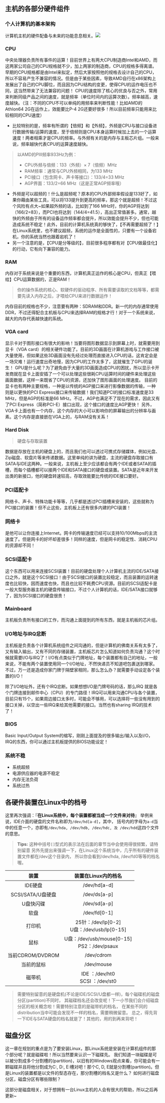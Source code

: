 ## 主机的各部分硬件组件

### 个人计算机的基本架构

计算机主机的硬件配备与未来的功能息息相关。![](https://ask-fd.zol-img.com.cn/g5/M00/08/09/ChMkJloZBsSIfyZgAAD4uWeiUCwAAic_gPitsQAAPjR755.jpg)

### CPU

中央处理器负责所有事件的运算！目前世界上有两大CPU制造商Intel和AMD，而这两家公司自己的CPU规格就不少，加上两家的制造商，CPU的规格多得离谱。早期的CPU规格都是由Intel来拟定，然后大家按照他的规格去设计自己的CPU，所以不容易产生不兼容的情况。但是由于某些因素，导致AMD自行在x86架构上发展出了自己的CPU脚位，而且因为CPU结构的变更，使得CPU的运作电压也不同，这当然带来了无法兼容的问题！
CPU的速度除了核心的优良与否之外，常用来判断同级产品之间的速度，就是频率（单位时间内的运算次数）。频率越高，速度越快。（注：不同的CPU不可以单纯的用频率来判断性能！比如AMD的Athlon64 2G在运作上，效能要比P-4 2G还要好很多！所以目前频率只能用来比较相同的CPU速度）

- 比较特别的是，频率有所谓的【倍频】和【外频】，外频是CPU与接口设备进行数据传输/运算的速度，至于倍频则是CPU本身运算时候加上去的一个运算速度！两者相乘才是CPU的频率。与外频有关的是内存与主板芯片组。一般来说，频率越快代表CPU的运算速度越快。

>   以AMD的PIII频率933Hz为例：
> 
> - CPU外频与倍频：133（外频）× 7（倍频）MHz
> - RAM频率：通常与CPU外频相同，为133 MHz
> - PCI接口（包含网卡、声卡等接口）：133/4=33 MHz
> - AGP界面：133/2=66 MHz（这是正常AGP频率哦）

- 外频是可以超频的！什么是超频呢？原本的CPU外部频率假设是133好了，如果你藉由某些工具，可以将133提升到更高的频率，那这个就是超频！不过这个风险有点大~如果超外频的话，比如到了166 MHz时，你的AGP将达到（166/2=83），而PCI也将达到（144/4=41.5），高出正常值甚多。通常，越快的外频由于所有的设备运作频率都会提升，所以效能会提升不少，但也可能造成系统不稳定！此外，目前的计算机系统真的够快了，【不再需要超频了！】在Linux系统里，也不建议超频，系统的运作是全面性的，只要有一个设备宕机，你的系统当然也跟着宕机了！
- 另一个注意的是，【CPU是分等级的】，目前很多程序都有对【CPU做最佳化】的行动，它有向下兼容的能力。

### RAM

内存对于系统来说是个重要的东西，计算机真正运作的核心是CPU，但真正【喂给】CPU运算数据的，正是RAM！

>   你的操作系统的核心、软硬件的驱动程序、所有需要读取的文档等等，都需要先读入内存之后，才喂给CPU来进行数据运作！ 

内存目前的规格也不少，注意要有两种：SDRAM和DDR。新一代的内存通常使用DDR，不过还得配合主机板与CPU来选择RAM的规格才行！对于一个系统来说，越大的内存代表越快速的系统。

### VGA card

显示卡对于图形接口有很大的影响！当要将图形数据显示到屏幕上时，就需要用到显卡（VGA card）的相关硬件功能了。目前的3D画面在计算机游戏与工作接口被大量使用，但如果这些3D画面没有先经过处理而直接进入CPU的话，这肯定会是一场灾难！运行速度出奇地慢，因为CPU的工作太多了，这就催生了GPU的诞生！
GPU是什么呢？为了避免由于大量的3D画面造成CPU的困扰，所以显示卡开发商就在显卡上面安插了一个可以处理这些很耗CPU运算时间的硬件来处理这些画面数据，这样一来既省了CPU的资源，还加快了图形画面的处理速度。
目前的显卡也有两种主要规格，一种是以传统的AGP接口来进行影像数据的传输，一种则是以更快的PCI Express接口来传输数据！我们知道PCI的接口标准速度是33 MHz，但是AGP的标准是66 MHz。不过，AGP也满足不了现在的需求，因此又有了PCI Express（简称PCI-E）接口出现，这个接口的速度比AGP更快！
另外，VGA卡上面也有一个内存，这个内存的大小可以影响你的屏幕输出的分辨率与画素。这个内存是直接嵌在VGA上的，与RAM没有关系！

### Hard Disk

>   硬盘与存取装置

数据是存放在主机的硬盘上的，而且我们也可以透过可携式存储媒体，例如光盘、Zip磁盘、软盘片等来传递数据。这里单纯的讲为硬盘，主流的硬盘存取接口有SATA与IDE这两种。一般来说，主机板上至少应该都会有两个IDE或者SATA的插槽，而每个插槽都可以接两个IDE和SATA接口的硬盘或装置。SATA是近年来开发出类的新接口，他的硬盘转速较高，存取效能要比传统的IDE接口要好。

### PCI适配卡

网络卡、声卡、特殊功能卡等等，几乎都是透过PCI插槽来安装的，这些就称为PCI接口的装置！但不止这些，主机板上还有很多内建的PCI装置！

### 网络卡

是他可以让你连接上Internet。网卡的传输速度已经可以支持10/100Mbps的主流速度了。但是网卡的好坏却差很多！同样的速度，但是网卡的稳定性、消耗CPIU的资源却不同！

### SCSI适配卡

这个东西可以用来连接SCSI装置！目前的硬盘处理个人计算机主流的IDE/SATA接口之外，就是这个SCSI接口！由于SCSI接口的装置比较稳定，而且装置的运转速度也比较快，因而速度也快，而且也比较不耗费CPU资源。目前的SCSI适配卡是一般大型服务器主机的硬盘传输接口，不过个人计算机的话，IDE/SATA接口就够了，因为SCSI接口的硬盘很贵！

### Mainboard

主机板负责所有接口的工作，而沟通上面提到的所有东西，就是主机板的芯片组。

### I/O地址与IRQ忿断

主机板是负责各个计算机系统组件之间沟通的，但是计算机的佛南关系有太多了，又有输入输出，又有不同的存储装置，主机板芯片怎么知道如何负责沟通？这个时候就需要I/O与IRQ了！I/O有点类似于门牌地址，每个装置都有自己的地址，一般来说，不能有两个装置使用同一个I/O地址，不然快递员不知道吧包裹送到哪家。不过，万一还是造成你家门牌于隔壁家相同，那么怎么办？就需要手动设定各个装置的I/O！

除了I/O地址外，还有个IRQ忿断。如果想想I/O是门牌号码的话，那么IRQ 就是各个门牌连接到邮件中心（CPU）的专门路径！IRQ可以用来沟通CPU与各个装置，目前只有15个，如果周边接口太多时，可能会不够用，可以选择将一些没有用到的接口关掉，以空出一些IRQ来给其他需要的接口。当然也有sharing IRQ的技术了！

### BIOS

Basic Input/Output System的缩写，刚刚上面提及的很多输出/输入以及I/O，IRQ的东西，你可以通过主机板提供的BIOS功能设定！

### 系统不稳

- 系统超频
- 电源供应器的电源不稳定
- 内存无法负荷
- 系统过热

## 各硬件装置在Linux中的档号

这里再次强调：『**在Linux系统中，每个装置都被当成一个文件来对待**』 举例来说，IDE介面的硬盘的文件名称即为`/dev/hd[a-d]`，其中， 括号内的字母为`a-d`当中的任意一个，亦即有`/dev/hda, /dev/hdb, /dev/hdc, 及 /dev/hdd`这四个文件的意思。

>   **Tips:** 这种中括号`[]`型式的表示法在后面的章节当中会使用得很频繁，请特别留意  另外先提出来强调一下，在Linux这个系统当中，几乎所有的硬件装置文件都在/dev这个目录内， 所以你会看到/dev/hda, /dev/fd0等等的档名喔。

| 装置             | 装置在Linux内的档名                                |
|:--------------:|:-------------------------------------------:|
| IDE硬盘          | /dev/hd[a-d]                                |
| SCSI/SATA/U盘硬盘 | /dev/ds[a-p]                                |
| U盘快闪碟          | /dev/sd[a-p]                                |
| 软盘             | /dev/fd[0-1]                                |
| 打印机            | 25针：/dev/lp[0-2]<br />U盘：/dev/usb/lp[0-15]  |
| 鼠标             | U盘：/dev/usb/mouse[0-15]<br />PS2：/dev/psaux |
| 当前CDROM/DVDROM | /dev/cdrom                                  |
| 当前的鼠标          | /dev/mouse                                  |
| 磁带机            | IDE ：/dev/ht0<br />SCSI ：/dev/st0           |

>   需要特别留意的是硬盘机(不论是IDE/SCSI/U盘都一样)，每个磁碟机的磁盘分区(partition)不同时， 其磁碟档名还会改变呢！下一小节我们会介绍磁盘分区的相关概念啦！需要特别注意的是磁带机的档名， 在某些不同的distribution当中可能会发现不一样的档名，需要稍微留意。 总之，得先背一下IDE与SATA硬盘的档名就是了！其他的，用的到再来背吧！

## 磁盘分区

这一章在规划的重点是为了要安装Linux，那Linux系统是安装在计算机组件的那个部分呢？就是磁碟啦！所以当然要来认识一下磁碟先。 我们知道一块磁碟是可以被分割成多个分割槽的(partition)，以旧有的Windows观点来看，你可能会有一颗磁碟并且将他分割成为C:, D:, E:槽对吧！那个C, D, E就是分割槽(partition)。但是Linux的装置都是以文件的型态存在，那分割槽的档名又是什么？ 如何进行磁盘分区，磁盘分区有哪些限制？

这部分是磁盘相关，对于想拥有一台Linux主机的人会有很大的帮助，所以之后再更新~